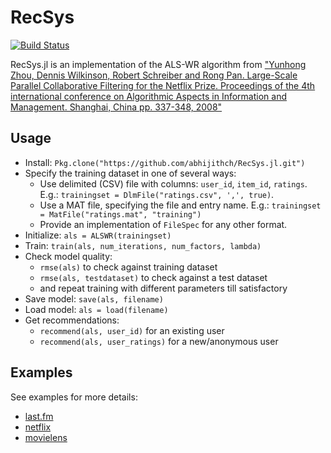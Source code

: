 # RecSys

[![Build Status](https://travis-ci.org/abhijithch/RecSys.jl.png)](https://travis-ci.org/abhijithch/RecSys.jl)

RecSys.jl is an implementation of the ALS-WR algorithm from
["Yunhong Zhou, Dennis Wilkinson, Robert Schreiber and Rong Pan. Large-Scale Parallel Collaborative Filtering for the Netflix Prize. Proceedings of the 4th international conference on Algorithmic Aspects in Information and Management. Shanghai, China pp. 337-348, 2008"](http://www.hpl.hp.com/personal/Robert_Schreiber/papers/2008%20AAIM%20Netflix/netflix_aaim08(submitted).pdf)

## Usage
- Install: `Pkg.clone("https://github.com/abhijithch/RecSys.jl.git")`
- Specify the training dataset in one of several ways:
    - Use delimited (CSV) file with columns: `user_id`, `item_id`, `ratings`. E.g.: `trainingset = DlmFile("ratings.csv", ',', true)`.
    - Use a MAT file, specifying the file and entry name. E.g.: `trainingset = MatFile("ratings.mat", "training")`
    - Provide an implementation of `FileSpec` for any other format.
- Initialize: `als = ALSWR(trainingset)`
- Train: `train(als, num_iterations, num_factors, lambda)`
- Check model quality:
    - `rmse(als)` to check against training dataset
    - `rmse(als, testdataset)` to check against a test dataset
    - and repeat training with different parameters till satisfactory
- Save model: `save(als, filename)`
- Load model: `als = load(filename)`
- Get recommendations:
    - `recommend(als, user_id)` for an existing user
    - `recommend(als, user_ratings)` for a new/anonymous user

## Examples
See examples for more details:
- [last.fm](examples/lastfm/README.md)
- [netflix](examples/netflix/README.md)
- [movielens](examples/movielens/README.md)
